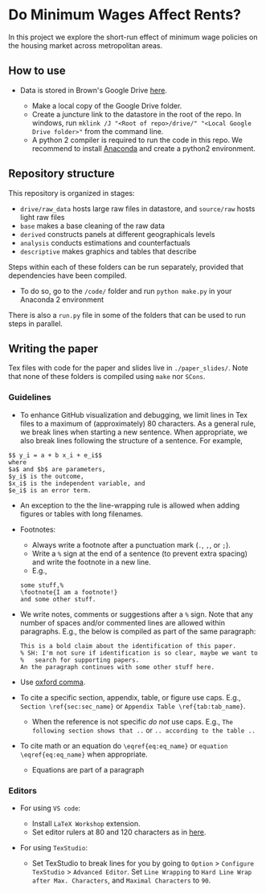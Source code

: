 # Do Minimum Wages Affect Rents?

In this project we explore the short-run effect of minimum wage policies on the
housing market across metropolitan areas.

## How to use

- Data is stored in Brown's Google Drive [here](https://drive.google.com/drive/u/1/folders/1PRXhH-6Ny_jNGUcS7vjb0A-QzfNEt816).

   - Make a local copy of the Google Drive folder.
   - Create a juncture link to the datastore in the root of the repo. In windows, run `mklink /J "<Root of repo>/drive/" "<Local Google Drive folder>"` from the command line.
   - A python 2 compiler is required to run the code in this repo. We recommend to install [Anaconda](https://www.anaconda.com/products/individual) and create a python2 environment.

## Repository structure

This repository is organized in stages:

- `drive/raw_data` hosts large raw files in datastore, and `source/raw` hosts light raw files
- `base` makes a base cleaning of the raw data
- `derived` constructs panels at different geographicals levels
- `analysis` conducts estimations and counterfactuals
- `descriptive` makes graphics and tables that describe

Steps within each of these folders can be run separately, provided that dependencies have been compiled.

- To do so, go to the `/code/` folder and run `python make.py` in your Anaconda 2 environment

There is also a `run.py` file in some of the folders that can be used to run steps in parallel.

## Writing the paper

Tex files with code for the paper and slides live in `./paper_slides/`.
Note that none of these folders is compiled using `make` nor `SCons`.

### Guidelines

  - To enhance GitHub visualization and debugging, we limit lines in Tex files to 
  a maximum of (approximately) 80 characters.
  As a general rule, we break lines when starting a new sentence.
  When appropriate, we also break lines following the structure of a sentence. 
  For example,

  ```Tex
  $$ y_i = a + b x_i + e_i$$
  where
  $a$ and $b$ are parameters,
  $y_i$ is the outcome,
  $x_i$ is the independent variable, and
  $e_i$ is an error term.
  ```
  - An exception to the the line-wrapping rule is allowed when adding figures or 
  tables with long filenames.

  - Footnotes:
    
    - Always write a footnote after a punctuation mark (`.`, `,`, or `;`).
    - Write a `%` sign at the end of a sentence (to prevent extra spacing) and write the footnote in a new line.
    - E.g., 
    ```Tex
    some stuff,%
    \footnote{I am a footnote!}
    and some other stuff.
    ```
  - We write notes, comments or suggestions after a `%` sign. Note that any number of spaces and/or commented lines are allowed within paragraphs. E.g., the below is compiled as part of the same paragraph:
    ```Tex
    This is a bold claim about the identification of this paper.
    % SH: I'm not sure if identification is so clear, maybe we want to
    %   search for supporting papers.
    An the paragraph continues with some other stuff here.
    ```

  - Use [oxford comma](https://i.kym-cdn.com/photos/images/original/000/946/427/5a4.jpg).

  - To cite a specific section, appendix, table, or figure use caps. E.g.,  `Section \ref{sec:sec_name}` or `Appendix Table \ref{tab:tab_name}`.
    - When the reference is not specific _do not_ use caps. E.g., `The following section shows that ..` or `.. according to the table ..`

  - To cite math or an equation do `\eqref{eq:eq_name}` or `equation \eqref{eq:eq_name}` when appropriate.
      - Equations are part of a paragraph


### Editors 

- For using `VS code`:

  - Install `LaTeX Workshop` extension.
  - Set editor rulers at 80 and 120 characters as in [here](https://stackoverflow.com/a/29972073/15344214).

- For using `TexStudio`:

  - Set TexStudio to break lines for you by going to `Option` > `Configure TexStudio` > `Advanced Editor`. Set `Line Wrapping` to `Hard Line Wrap after Max. Characters`, and `Maximal Characters` to `90`.

